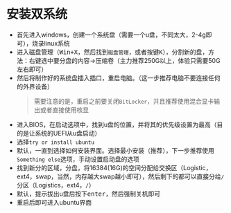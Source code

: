 # 安装双系统

- 首先进入windows，创建一个系统盘（需要一个u盘，不同太大，2-4g即可），烧录linux系统
- 进入磁盘管理（<kbd>Win+X</kbd>，然后找到`磁盘管理`，或者按键<kbd>K</kbd>），分割新的盘，方法：右键选中要分盘的内容$\rightarrow$压缩卷（主力推荐250G以上，体验只需要50G左右即可）
- 然后将制作好的系统盘插入插口，重启电脑。（这一步推荐电脑不要连接任何的外界设备）
  > 需要注意的是，重启之前要关闭`BitLocker`，并且推荐使用混合显卡输出或者直接使用核显
- 进入BIOS，在启动选项中，找到u盘的位置，并将其的优先级设置为最高（目的是让系统的UEFI从u盘启动）
- 选择`try or install ubuntu`
- 默认，一直到选择如何安装界面。选择最小安装（推荐），下一步推荐使用`Something else`选项，手动设置启动盘的选项
- 找到新分的区域，分盘，将16384(16G)的空间分配给交换区（Logistic，ext4，swap，当然，内存越大swap越小即可），然后剩下的都可以直接分给`/`分区（Logistics，ext4，`/`）
- 默认，提示拔出u盘后按下<kbd>enter</kbd>，然后强制关机即可
- 重启后即可进入ubuntu界面
